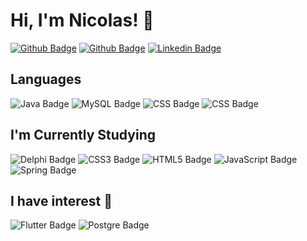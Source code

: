 
# Hi, I'm Nicolas! 👋
[![Github Badge](https://img.shields.io/badge/Instagram-E4405F.svg?style=for-the-badge&logo=Instagram&logoColor=white&link=https://instagram.com/nicolas_ceruti)](https://github.com/nicolas-ceruti)
[![Github Badge](https://img.shields.io/badge/GitHub-181717.svg?style=for-the-badge&logo=GitHub&logoColor=white&link=https://github.com/nicolas-ceruti)](https://github.com/nicolas-ceruti)
[![Linkedin Badge](https://img.shields.io/badge/LinkedIn-0A66C2.svg?style=for-the-badge&logo=LinkedIn&logoColor=white&link=https://www.linkedin.com/in/nicolasceruti/)](https://www.linkedin.com/in/nicolasceruti/)

##  Languages
![Java Badge](https://img.shields.io/badge/Java-ED8B00?style=for-the-badge&logo=java&logoColor=white) ![MySQL Badge](https://img.shields.io/badge/MySQL-00000F?style=for-the-badge&logo=mysql&logoColor=white) ![CSS Badge](https://img.shields.io/badge/CSS-239120?&style=for-the-badge&logo=css3&logoColor=white) ![CSS Badge](	https://img.shields.io/badge/HTML-239120?style=for-the-badge&logo=html5&logoColor=white) 


##  I'm Currently Studying

![Delphi Badge](https://img.shields.io/badge/Delphi-EE1F35.svg?style=for-the-badge&logo=Delphi&logoColor=white) ![CSS3 Badge](https://img.shields.io/badge/CSS3-1572B6?style=for-the-badge&logo=css3&logoColor=white) ![HTML5 Badge](https://img.shields.io/badge/HTML5-E34F26?style=for-the-badge&logo=html5&logoColor=white) ![JavaScript Badge](https://img.shields.io/badge/JavaScript-F7DF1E?style=for-the-badge&logo=javascript&logoColor=black) ![Spring Badge](https://img.shields.io/badge/Spring-6DB33F?style=for-the-badge&logo=spring&logoColor=white)







##  I have interest 🧠
![Flutter Badge](https://img.shields.io/badge/Flutter-02569B?style=for-the-badge&logo=flutter&logoColor=white) ![Postgre Badge](https://img.shields.io/badge/PostgreSQL-316192?style=for-the-badge&logo=postgresql&logoColor=white)

